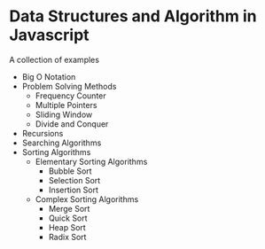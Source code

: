 # Data Structures and Algorithm in Javascript

A collection of examples

- Big O Notation
- Problem Solving Methods
  - Frequency Counter
  - Multiple Pointers
  - Sliding Window
  - Divide and Conquer
- Recursions
- Searching Algorithms
- Sorting Algorithms
  - Elementary Sorting Algorithms
    - Bubble Sort
    - Selection Sort
    - Insertion Sort
  - Complex Sorting Algorithms
    - Merge Sort
    - Quick Sort
    - Heap Sort
    - Radix Sort
